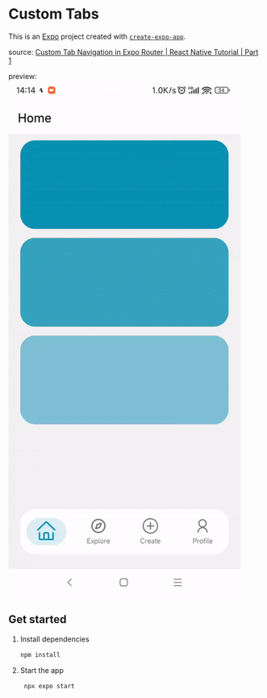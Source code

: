 # Custom Tabs

This is an [Expo](https://expo.dev) project created with [`create-expo-app`](https://www.npmjs.com/package/create-expo-app).

source: [Custom Tab Navigation in Expo Router | React Native Tutorial | Part 1](https://www.youtube.com/watch?v=K6OJP0s5VDQ)

preview:  
![demo](./demo.gif)

## Get started

1. Install dependencies

   ```bash
   npm install
   ```

2. Start the app

   ```bash
    npx expo start
   ```
